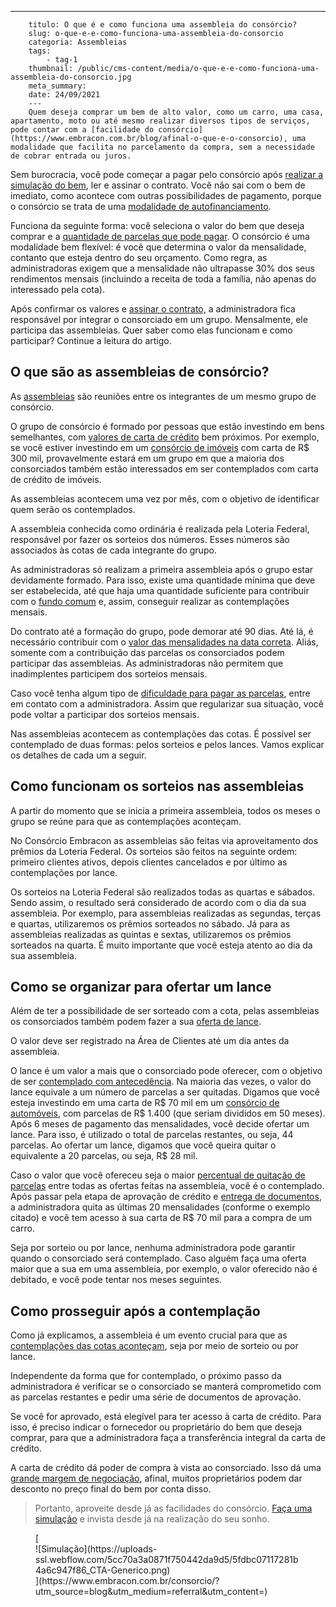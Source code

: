 ---
        titulo: O que é e como funciona uma assembleia do consórcio?
        slug: o-que-e-e-como-funciona-uma-assembleia-do-consorcio
        categoria: Assembleias
        tags:
            - tag-1
        thumbnail: /public/cms-content/media/o-que-e-e-como-funciona-uma-assembleia-do-consorcio.jpg
        meta_summary: 
        date: 24/09/2021
        ---
        Quem deseja comprar um bem de alto valor, como um carro, uma casa, apartamento, moto ou até mesmo realizar diversos tipos de serviços, pode contar com a [facilidade do consórcio](https://www.embracon.com.br/blog/afinal-o-que-e-o-consorcio), uma modalidade que facilita no parcelamento da compra, sem a necessidade de cobrar entrada ou juros.

Sem burocracia, você pode começar a pagar pelo consórcio após [realizar a simulação do bem](https://www.embracon.com.br/blog/simulacao-de-consorcio), ler e assinar o contrato. Você não sai com o bem de imediato, como acontece com outras possibilidades de pagamento, porque o consórcio se trata de uma [modalidade de autofinanciamento](https://www.embracon.com.br/blog/autofinanciamento-o-que-e-e-como-um-consorcio-pode-ajuda-lo).

Funciona da seguinte forma: você seleciona o valor do bem que deseja comprar e a [quantidade de parcelas que pode pagar](https://www.embracon.com.br/blog/como-calcular-as-parcelas-no-consorcio). O consórcio é uma modalidade bem flexível: é você que determina o valor da mensalidade, contanto que esteja dentro do seu orçamento. Como regra, as administradoras exigem que a mensalidade não ultrapasse 30% dos seus rendimentos mensais (incluindo a receita de toda a família, não apenas do interessado pela cota).

Após confirmar os valores e [assinar o contrato,](https://www.embracon.com.br/blog/saiba-o-que-avaliar-antes-de-assinar-um-contrato-de-consorcio) a administradora fica responsável por integrar o consorciado em um grupo. Mensalmente, ele participa das assembleias. Quer saber como elas funcionam e como participar? Continue a leitura do artigo.

O que são as assembleias de consórcio? 
---------------------------------------

As [assembleias](https://www.embracon.com.br/blog/assembleia-de-consorcio-como-funciona) são reuniões entre os integrantes de um mesmo grupo de consórcio.

O grupo de consórcio é formado por pessoas que estão investindo em bens semelhantes, com [valores de carta de crédito](https://www.embracon.com.br/blog/tudo-o-que-voce-precisa-saber-sobre-a-carta-de-credito-de-consorcios) bem próximos. Por exemplo, se você estiver investindo em um [consórcio de imóveis](https://www.embracon.com.br/blog/como-funciona-consorcio-de-imoveis) com carta de R$ 300 mil, provavelmente estará em um grupo em que a maioria dos consorciados também estão interessados em ser contemplados com carta de crédito de imóveis.

As assembleias acontecem uma vez por mês, com o objetivo de identificar quem serão os contemplados.

A assembleia conhecida como ordinária é realizada pela Loteria Federal, responsável por fazer os sorteios dos números. Esses números são associados às cotas de cada integrante do grupo.

As administradoras só realizam a primeira assembleia após o grupo estar devidamente formado. Para isso, existe uma quantidade mínima que deve ser estabelecida, até que haja uma quantidade suficiente para contribuir com o [fundo comum](https://www.embracon.com.br/conhecaoconsorcio/o-que-e-o-fundo-de-aquisicao-ou-fundo-comum-do-consorcio) e, assim, conseguir realizar as contemplações mensais.

Do contrato até a formação do grupo, pode demorar até 90 dias. Até lá, é necessário contribuir com o [valor das mensalidades na data correta](https://www.embracon.com.br/blog/5-dicas-para-pagar-seu-consorcio-sem-preocupacao). Aliás, somente com a contribuição das parcelas os consorciados podem participar das assembleias. As administradoras não permitem que inadimplentes participem dos sorteios mensais.

Caso você tenha algum tipo de [dificuldade para pagar as parcelas](https://www.embracon.com.br/conhecaoconsorcio/o-que-pode-ocorrer-no-caso-de-atraso-ou-falta-de-pagamento-das-parcelas), entre em contato com a administradora. Assim que regularizar sua situação, você pode voltar a participar dos sorteios mensais.

Nas assembleias acontecem as contemplações das cotas. É possível ser contemplado de duas formas: pelos sorteios e pelos lances. Vamos explicar os detalhes de cada um a seguir.

Como funcionam os sorteios nas assembleias 
-------------------------------------------

A partir do momento que se inicia a primeira assembleia, todos os meses o grupo se reúne para que as contemplações aconteçam.

No Consórcio Embracon as assembleias são feitas via aproveitamento dos prêmios da Loteria Federal. Os sorteios são feitos na seguinte ordem: primeiro clientes ativos, depois clientes cancelados e por último as contemplações por lance.

Os sorteios na Loteria Federal são realizados todas as quartas e sábados. Sendo assim, o resultado será considerado de acordo com o dia da sua assembleia. Por exemplo, para assembleias realizadas as segundas, terças e quartas, utilizaremos os prêmios sorteados no sábado. Já para as assembleias realizadas as quintas e sextas, utilizaremos os prêmios sorteados na quarta. É muito importante que você esteja atento ao dia da sua assembleia.

Como se organizar para ofertar um lance 
----------------------------------------

Além de ter a possibilidade de ser sorteado com a cota, pelas assembleias os consorciados também podem fazer a sua [oferta de lance](https://www.embracon.com.br/blog/como-fazer-oferta-de-lance-em-consorcio).

O valor deve ser registrado na Área de Clientes até um dia antes da assembleia.

O lance é um valor a mais que o consorciado pode oferecer, com o objetivo de ser [contemplado com antecedência](https://www.embracon.com.br/blog/antecipar-um-consorcio-descubra-aqui). Na maioria das vezes, o valor do lance equivale a um número de parcelas a ser quitadas. Digamos que você esteja investindo em uma carta de R$ 70 mil em um [consórcio de automóveis](https://www.embracon.com.br/blog/duvidas-frequentes-consorcio-de-carro), com parcelas de R$ 1.400 (que seriam divididos em 50 meses). Após 6 meses de pagamento das mensalidades, você decide ofertar um lance. Para isso, é utilizado o total de parcelas restantes, ou seja, 44 parcelas. Ao ofertar um lance, digamos que você queira quitar o equivalente a 20 parcelas, ou seja, R$ 28 mil.

Caso o valor que você ofereceu seja o maior [percentual de quitação de parcelas](https://www.embracon.com.br/blog/como-quitar-a-cota-de-consorcio) entre todas as ofertas feitas na assembleia, você é o contemplado. Após passar pela etapa de aprovação de crédito e [entrega de documentos](https://www.embracon.com.br/blog/documentacao-para-consorcio-tire-suas-principais-duvidas), a administradora quita as últimas 20 mensalidades (conforme o exemplo citado) e você tem acesso à sua carta de R$ 70 mil para a compra de um carro.

Seja por sorteio ou por lance, nenhuma administradora pode garantir quando o consorciado será contemplado. Caso alguém faça uma oferta maior que a sua em uma assembleia, por exemplo, o valor oferecido não é debitado, e você pode tentar nos meses seguintes.

Como prosseguir após a contemplação 
------------------------------------

Como já explicamos, a assembleia é um evento crucial para que as [contemplações das cotas aconteçam](https://www.embracon.com.br/blog/quais-sao-as-formas-de-contemplacao), seja por meio de sorteio ou por lance.

Independente da forma que for contemplado, o próximo passo da administradora é verificar se o consorciado se manterá comprometido com as parcelas restantes e pedir uma série de documentos de aprovação.

Se você for aprovado, está elegível para ter acesso à carta de crédito. Para isso, é preciso indicar o fornecedor ou proprietário do bem que deseja comprar, para que a administradora faça a transferência integral da carta de crédito.

A carta de crédito dá poder de compra à vista ao consorciado. Isso dá uma [grande margem de negociação](https://www.embracon.com.br/blog/4-dicas-para-conseguir-uma-boa-negociacao-na-hora-de-adquirir-o-seu-bem), afinal, muitos proprietários podem dar desconto no preço final do bem por conta disso.

> Portanto, aproveite desde já as facilidades do consórcio. [Faça uma simulação](https://www.embracon.com.br/) e invista desde já na realização do seu sonho.

<figure class="w-richtext-figure-type-image w-richtext-align-center">[<div>![Simulação](https://uploads-ssl.webflow.com/5cc70a3a0871f750442da9d5/5fdbc07117281b4a6c947f86_CTA-Generico.png)</div>](https://www.embracon.com.br/consorcio/?utm_source=blog&utm_medium=referral&utm_content=)</figure>
        